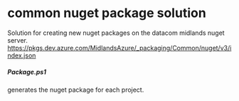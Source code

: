 # common nuget package solution

Solution for creating new nuget packages on the datacom midlands nuget server.
https://pkgs.dev.azure.com/MidlandsAzure/_packaging/Common/nuget/v3/index.json

##### Package.ps1
generates the nuget package for each project.
